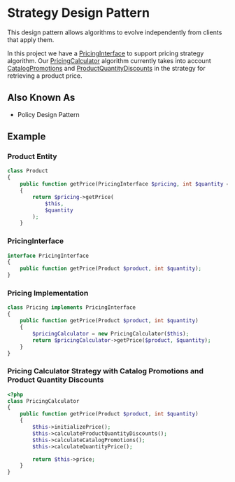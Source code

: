 # Strategy Design Pattern

This design pattern allows algorithms to evolve independently from clients that apply them.

In this project we have a
[PricingInterface](../../../src/Lib/PricingInterface.php)
to support pricing strategy algorithm. Our
[PricingCalculator](../../../src/Lib/PricingCalculator.php)
algorithm currently takes into account
[CatalogPromotions](../../../src/Entity/CatalogPromotion.php)
and
[ProductQuantityDiscounts](../../../src/Entity/ProductQuantityDiscount.php)
in the strategy for retrieving a product price.

## Also Known As

* Policy Design Pattern

## Example

### Product Entity

```php
class Product
{
    public function getPrice(PricingInterface $pricing, int $quantity = 1)
    {
        return $pricing->getPrice(
            $this,
            $quantity
        );
    }
```

### PricingInterface

```php
interface PricingInterface
{
    public function getPrice(Product $product, int $quantity);
}

```

### Pricing Implementation

```php
class Pricing implements PricingInterface
{
    public function getPrice(Product $product, int $quantity)
    {
        $pricingCalculator = new PricingCalculator($this);
        return $pricingCalculator->getPrice($product, $quantity);
    }
}

```

### Pricing Calculator Strategy with Catalog Promotions and Product Quantity Discounts

```php
<?php
class PricingCalculator
{
    public function getPrice(Product $product, int $quantity)
    {
        $this->initializePrice();
        $this->calculateProductQuantityDiscounts();
        $this->calculateCatalogPromotions();
        $this->calculateQuantityPrice();

        return $this->price;
    }
}
```
